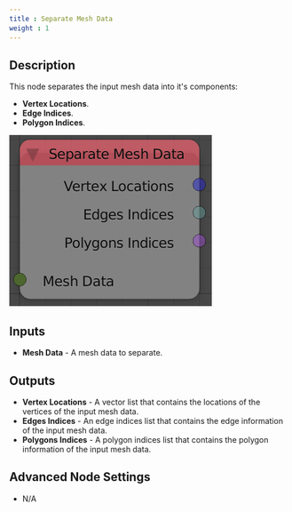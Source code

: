```yaml
---
title : Separate Mesh Data
weight : 1
---
```


## Description

This node separates the input mesh data into it's components:

- **Vertex Locations**.
- **Edge Indices**.
- **Polygon Indices**.

![image](separate_mesh_data_node.png)

## Inputs

- **Mesh Data** - A mesh data to separate.

## Outputs

- **Vertex Locations** - A vector list that contains the locations of
    the vertices of the input mesh data.
- **Edges Indices** - An edge indices list that contains the edge
    information of the input mesh data.
- **Polygons Indices** - A polygon indices list that contains the
    polygon information of the input mesh data.

## Advanced Node Settings

- N/A

